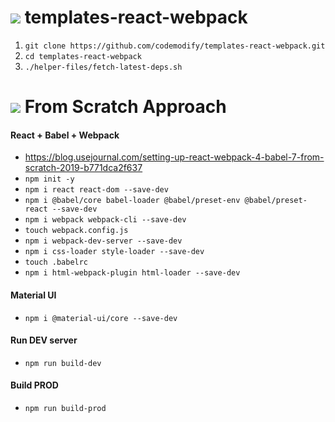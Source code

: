 # ![](https://fonts.gstatic.com/s/i/materialicons/timer/v1/24px.svg) templates-react-webpack
1. `git clone https://github.com/codemodify/templates-react-webpack.git`
2. `cd templates-react-webpack`
3. `./helper-files/fetch-latest-deps.sh`

# ![](https://fonts.gstatic.com/s/i/materialicons/donut_small/v1/24px.svg) From Scratch Approach

#### React + Babel + Webpack
- https://blog.usejournal.com/setting-up-react-webpack-4-babel-7-from-scratch-2019-b771dca2f637
- `npm init -y`
- `npm i react react-dom --save-dev`
- `npm i @babel/core babel-loader @babel/preset-env @babel/preset-react --save-dev`
- `npm i webpack webpack-cli --save-dev`
- `touch webpack.config.js`
- `npm i webpack-dev-server --save-dev`
- `npm i css-loader style-loader --save-dev`
- `touch .babelrc`
- `npm i html-webpack-plugin html-loader --save-dev`

#### Material UI
- `npm i @material-ui/core --save-dev`

#### Run DEV server
- `npm run build-dev`

#### Build PROD
- `npm run build-prod`
